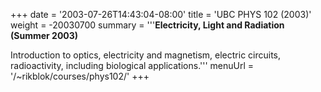 +++
date = '2003-07-26T14:43:04-08:00'
title = 'UBC PHYS 102 (2003)'
weight = -20030700
summary = '''**Electricity, Light and Radiation (Summer 2003)**

Introduction to optics, electricity and magnetism, electric circuits, radioactivity, including biological applications.'''
menuUrl = '/~rikblok/courses/phys102/'
+++
